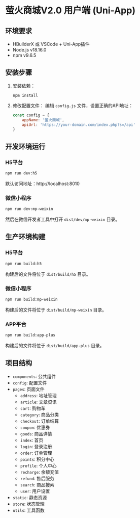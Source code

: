 # 萤火商城V2.0 用户端 (Uni-App)

## 环境要求

- HBuilderX 或 VSCode + Uni-App插件
- Node.js v18.16.0
- npm v9.6.5

## 安装步骤

1. 安装依赖：
   ```
   npm install
   ```

2. 修改配置文件：
   编辑 `config.js` 文件，设置正确的API地址：
   ```javascript
   const config = {
       appName: '萤火商城',
       apiUrl: 'https://your-domain.com/index.php?s=/api'
   }
   ```

## 开发环境运行

### H5平台

```bash
npm run dev:h5
```

默认访问地址：http://localhost:8010

### 微信小程序

```bash
npm run dev:mp-weixin
```

然后在微信开发者工具中打开 `dist/dev/mp-weixin` 目录。

## 生产环境构建

### H5平台

```bash
npm run build:h5
```

构建后的文件将位于 `dist/build/h5` 目录。

### 微信小程序

```bash
npm run build:mp-weixin
```

构建后的文件将位于 `dist/build/mp-weixin` 目录。

### APP平台

```bash
npm run build:app-plus
```

构建后的文件将位于 `dist/build/app-plus` 目录。

## 项目结构

- `components`: 公共组件
- `config`: 配置文件
- `pages`: 页面文件
  - `address`: 地址管理
  - `article`: 文章资讯
  - `cart`: 购物车
  - `category`: 商品分类
  - `checkout`: 订单结算
  - `coupon`: 优惠券
  - `goods`: 商品详情
  - `index`: 首页
  - `login`: 登录注册
  - `order`: 订单管理
  - `points`: 积分中心
  - `profile`: 个人中心
  - `recharge`: 余额充值
  - `refund`: 售后服务
  - `search`: 商品搜索
  - `user`: 用户设置
- `static`: 静态资源
- `store`: 状态管理
- `utils`: 工具函数